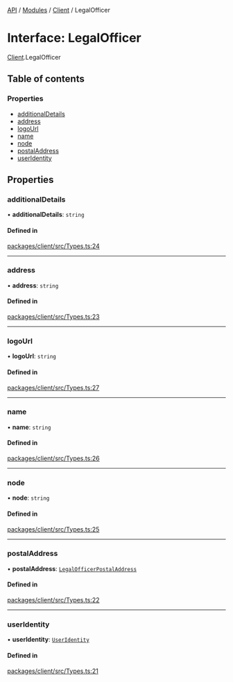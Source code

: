 [API](../API.md) / [Modules](../modules.md) / [Client](../modules/Client.md) / LegalOfficer

# Interface: LegalOfficer

[Client](../modules/Client.md).LegalOfficer

## Table of contents

### Properties

- [additionalDetails](Client.LegalOfficer.md#additionaldetails)
- [address](Client.LegalOfficer.md#address)
- [logoUrl](Client.LegalOfficer.md#logourl)
- [name](Client.LegalOfficer.md#name)
- [node](Client.LegalOfficer.md#node)
- [postalAddress](Client.LegalOfficer.md#postaladdress)
- [userIdentity](Client.LegalOfficer.md#useridentity)

## Properties

### additionalDetails

• **additionalDetails**: `string`

#### Defined in

[packages/client/src/Types.ts:24](https://github.com/logion-network/logion-api/blob/main/packages/client/src/Types.ts#L24)

___

### address

• **address**: `string`

#### Defined in

[packages/client/src/Types.ts:23](https://github.com/logion-network/logion-api/blob/main/packages/client/src/Types.ts#L23)

___

### logoUrl

• **logoUrl**: `string`

#### Defined in

[packages/client/src/Types.ts:27](https://github.com/logion-network/logion-api/blob/main/packages/client/src/Types.ts#L27)

___

### name

• **name**: `string`

#### Defined in

[packages/client/src/Types.ts:26](https://github.com/logion-network/logion-api/blob/main/packages/client/src/Types.ts#L26)

___

### node

• **node**: `string`

#### Defined in

[packages/client/src/Types.ts:25](https://github.com/logion-network/logion-api/blob/main/packages/client/src/Types.ts#L25)

___

### postalAddress

• **postalAddress**: [`LegalOfficerPostalAddress`](Client.LegalOfficerPostalAddress.md)

#### Defined in

[packages/client/src/Types.ts:22](https://github.com/logion-network/logion-api/blob/main/packages/client/src/Types.ts#L22)

___

### userIdentity

• **userIdentity**: [`UserIdentity`](Client.UserIdentity.md)

#### Defined in

[packages/client/src/Types.ts:21](https://github.com/logion-network/logion-api/blob/main/packages/client/src/Types.ts#L21)
